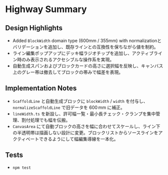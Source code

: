 # Highway Summary

## Design Highlights
- Added `BlockWidth` domain type (600mm / 355mm) with normalizationとバリデーションを追加し、既存ラインとの互換性を保ちながら値を制約。
- ライン編集ポップアップにデッキ幅ラジオチップを追加し、アクティブライン時のみ表示されるアクセシブルな操作系を実現。
- 自動生成スパンおよびブロックカードの高さに選択幅を反映し、キャンバス上のグレー帯は撤去してブロックの帯みで幅差を表現。

## Implementation Notes
- `ScaffoldLine` と自動生成ブロックに `blockWidth` / `width` を付与し、`normalizeScaffoldLine` で旧データを 600 mm に補正。
- `lineWidth.ts` を新設し、許可幅一覧・最小長チェック・クランプを集中管理、割付処理でも幅を伝搬。
- `CanvasArea` にて自動ブロックの高さを幅に合わせてスケールし、ライン下の半透明帯は描画しない設計に変更。ブロックリストからソースラインをアクティベートできるようにして幅編集導線を一本化。

## Tests
- `npm test`
